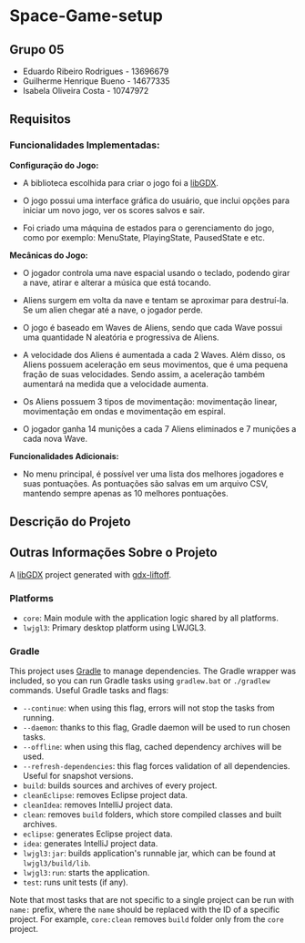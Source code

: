 # Space-Game-setup

## Grupo 05

- Eduardo Ribeiro Rodrigues - 13696679
- Guilherme Henrique Bueno - 14677335
- Isabela Oliveira Costa - 10747972

## Requisitos

### Funcionalidades Implementadas:

**Configuração do Jogo:**

- A biblioteca escolhida para criar o jogo foi a [libGDX](https://libgdx.com/).

- O jogo possui uma interface gráfica do usuário, que inclui opções para iniciar um novo jogo, ver os scores salvos e sair.

- Foi criado uma máquina de estados para o gerenciamento do jogo, como por exemplo: MenuState, PlayingState, PausedState e etc.

**Mecânicas do Jogo:**

- O jogador controla uma nave espacial usando o teclado, podendo girar a nave, atirar e alterar a música que está tocando.

- Aliens surgem em volta da nave e tentam se aproximar para destruí-la. Se um alien chegar até a nave, o jogador perde.

- O jogo é baseado em Waves de Aliens, sendo que cada Wave possui uma quantidade N aleatória e progressiva de Aliens. 

- A velocidade dos Aliens é aumentada a cada 2 Waves. Além disso, os Aliens possuem aceleração em seus movimentos, que é uma pequena fração de suas velocidades. Sendo assim, a aceleração também aumentará na medida que a velocidade aumenta.

- Os Aliens possuem 3 tipos de movimentação: movimentação linear, movimentação em ondas e movimentação em espiral.

- O jogador ganha 14 munições a cada 7 Aliens eliminados e 7 munições a cada nova Wave.

**Funcionalidades Adicionais:**

- No menu principal, é possível ver uma lista dos melhores jogadores e suas pontuações. As pontuações são salvas em um arquivo CSV, mantendo sempre apenas as 10 melhores pontuações.

## Descrição do Projeto




## Outras Informações Sobre o Projeto

A [libGDX](https://libgdx.com/) project generated with [gdx-liftoff](https://github.com/libgdx/gdx-liftoff).

### Platforms

- `core`: Main module with the application logic shared by all platforms.
- `lwjgl3`: Primary desktop platform using LWJGL3.

### Gradle

This project uses [Gradle](https://gradle.org/) to manage dependencies.
The Gradle wrapper was included, so you can run Gradle tasks using `gradlew.bat` or `./gradlew` commands.
Useful Gradle tasks and flags:

- `--continue`: when using this flag, errors will not stop the tasks from running.
- `--daemon`: thanks to this flag, Gradle daemon will be used to run chosen tasks.
- `--offline`: when using this flag, cached dependency archives will be used.
- `--refresh-dependencies`: this flag forces validation of all dependencies. Useful for snapshot versions.
- `build`: builds sources and archives of every project.
- `cleanEclipse`: removes Eclipse project data.
- `cleanIdea`: removes IntelliJ project data.
- `clean`: removes `build` folders, which store compiled classes and built archives.
- `eclipse`: generates Eclipse project data.
- `idea`: generates IntelliJ project data.
- `lwjgl3:jar`: builds application's runnable jar, which can be found at `lwjgl3/build/lib`.
- `lwjgl3:run`: starts the application.
- `test`: runs unit tests (if any).

Note that most tasks that are not specific to a single project can be run with `name:` prefix, where the `name` should be replaced with the ID of a specific project.
For example, `core:clean` removes `build` folder only from the `core` project.
